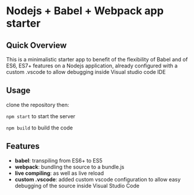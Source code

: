 # Nodejs + Babel + Webpack app starter


## Quick Overview

This is a minimalistic starter app to benefit of the flexibility of Babel and of ES6, ES7+ features 
on a Nodejs application, already configured with a custom .vscode to allow debugging inside Visual studio code IDE

## Usage

clone the repository then:

`npm start` to start the server

`npm build` to build the code

## Features

- **babel**: transpiling from ES6+ to ES5
- **webpack**: bundling the source to a bundle.js
- **live compiling**: as well as live reload 
- **custom .vscode**: added custom vscode configuration to allow easy debugging of the source inside Visual Studio Code




